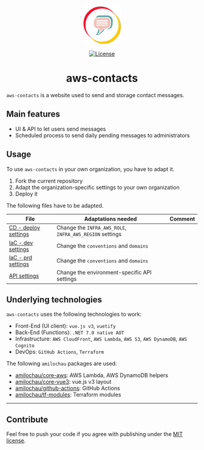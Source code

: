 <p align="center">
  <a href="https://contact.milochau.com" target="_blank">
    <img alt="aws-contacts logo" width="100" src="./src/contacts-client/src/assets/logo.png">
  </a>
</p>
<p align="center">
  <a href="https://github.com/amilochau/aws-contacts/blob/main/LICENSE">
    <img src="https://img.shields.io/github/license/amilochau/aws-contacts" alt="License">
  </a>
</p>
<h1 align="center">
  aws-contacts
</h1>

`aws-contacts` is a website used to send and storage contact messages.

## Main features

- UI & API to let users send messages
- Scheduled process to send daily pending messages to administrators

## Usage

To use `aws-contacts` in your own organization, you have to adapt it.

1. Fork the current repository
2. Adapt the organization-specific settings to your own organization
3. Deploy it

The following files have to be adapted.

| File | Adaptations needed | Comment |
| ---- | ------------------ | ------- |
| [CD - deploy settings](./.github/workflows/deploy.yml) | Change the `INFRA_AWS_ROLE`, `INFRA_AWS_REGION` settings |
| [IaC - dev settings](./.tf/hosts/dev.tfvars) | Change the `conventions` and `domains` |
| [IaC - prd settings](./.tf/hosts/prd.tfvars) | Change the `conventions` and `domains` |
| [API settings](./src/contacts-client/src/data/config.ts) | Change the environment-specific API settings |

## Underlying technologies

`aws-contacts` uses the following technologies to work:

- Front-End (UI client): `vue.js v3`, `vuetify`
- Back-End (Functions): `.NET 7.0 native AOT`
- Infrastructure: `AWS CloudFront`, `AWS Lambda`, `AWS S3`, `AWS DynamoDB`, `AWS Cognito`
- DevOps: `GitHub Actions`, `Terraform`

The following `amilochau` packages are used:

- [amilochau/core-aws](https://github.com/amilochau/core-aws): AWS Lambda, AWS DynamoDB helpers
- [amilochau/core-vue3](https://github.com/amilochau/core-vue3): vue.js v3 layout
- [amilochau/github-actions](https://github.com/amilochau/github-actions): GitHub Actions
- [amilochau/tf-modules](https://github.com/amilochau/tf-modules): Terraform modules

--- 

## Contribute

Feel free to push your code if you agree with publishing under the [MIT license](./LICENSE).
